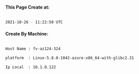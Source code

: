 
   
#### This Page Create at:

```bash

2021-10-26 - 11:22:50 UTC

```

#### Create By Machine:

```bash

Host Name : fv-az124-324

platform  : Linux-5.8.0-1042-azure-x86_64-with-glibc2.31

Ip Local  : 10.1.0.122

```

